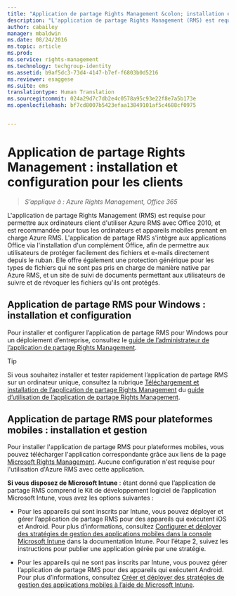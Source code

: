 ```yaml
---
title: "Application de partage Rights Management &colon; installation et configuration pour les clients | Azure RMS"
description: "L'application de partage Rights Management (RMS) est requise pour permettre aux ordinateurs client d'utiliser Azure RMS avec Office 2010, et est recommandée pour tous les ordinateurs et appareils mobiles prenant en charge Azure RMS. L'application de partage RMS s'intègre aux applications Office via l'installation d'un complément Office, afin de permettre aux utilisateurs de protéger facilement des fichiers et e-mails directement depuis le ruban. Elle offre également une protection générique pour les types de fichiers qui ne sont pas pris en charge de manière native par Azure RMS, et un site de suivi de documents permettant aux utilisateurs de suivre et de révoquer les fichiers qu'ils ont protégés."
author: cabailey
manager: mbaldwin
ms.date: 08/24/2016
ms.topic: article
ms.prod: 
ms.service: rights-management
ms.technology: techgroup-identity
ms.assetid: b9af5dc3-73d4-4147-b7ef-f6803b0d5216
ms.reviewer: esaggese
ms.suite: ems
translationtype: Human Translation
ms.sourcegitcommit: 024a29d7c7db2e4c0578a95c93e22f8e7a5b173e
ms.openlocfilehash: bf7cd8007b5423efaa13849101af5c4688cf0975


---
```


# Application de partage Rights Management : installation et configuration pour les clients

>*S’applique à : Azure Rights Management, Office 365*

L'application de partage Rights Management (RMS) est requise pour permettre aux ordinateurs client d'utiliser Azure RMS avec Office 2010, et est recommandée pour tous les ordinateurs et appareils mobiles prenant en charge Azure RMS. L'application de partage RMS s'intègre aux applications Office via l'installation d'un complément Office, afin de permettre aux utilisateurs de protéger facilement des fichiers et e-mails directement depuis le ruban. Elle offre également une protection générique pour les types de fichiers qui ne sont pas pris en charge de manière native par Azure RMS, et un site de suivi de documents permettant aux utilisateurs de suivre et de révoquer les fichiers qu'ils ont protégés.

## Application de partage RMS pour Windows : installation et configuration
Pour installer et configurer l’application de partage RMS pour Windows pour un déploiement d’entreprise, consultez le [guide de l’administrateur de l’application de partage Rights Management](../rms-client/sharing-app-admin-guide.md).

> [!TIP]
> Si vous souhaitez installer et tester rapidement l’application de partage RMS sur un ordinateur unique, consultez la rubrique [Téléchargement et installation de l’application de partage Rights Management](../rms-client/install-sharing-app.md) du [guide d’utilisation de l’application de partage Rights Management](../rms-client/sharing-app-user-guide.md).

## Application de partage RMS pour plateformes mobiles : installation et gestion
Pour installer l'application de partage RMS pour plateformes mobiles, vous pouvez télécharger l'application correspondante grâce aux liens de la page [Microsoft Rights Management](http://go.microsoft.com/fwlink/?LinkId=303970). Aucune configuration n'est requise pour l'utilisation d'Azure RMS avec cette application.

**Si vous disposez de Microsoft Intune** : étant donné que l’application de partage RMS comprend le Kit de développement logiciel de l’application Microsoft Intune, vous avez les options suivantes :

-   Pour les appareils qui sont inscrits par Intune, vous pouvez déployer et gérer l’application de partage RMS pour des appareils qui exécutent iOS et Android. Pour plus d’informations, consultez [Configurer et déployer des stratégies de gestion des applications mobiles dans la console Microsoft Intune](/intune/deploy-use/configure-and-deploy-mobile-application-management-policies-in-the-microsoft-intune-console) dans la documentation Intune. Pour l’étape 2, suivez les instructions pour publier une application gérée par une stratégie.

-   Pour les appareils qui ne sont pas inscrits par Intune, vous pouvez gérer l’application de partage RMS pour des appareils qui exécutent Android. Pour plus d’informations, consultez [Créer et déployer des stratégies de gestion des applications mobiles à l’aide de Microsoft Intune](/intune/deploy-use/create-and-deploy-mobile-app-management-policies-with-microsoft-intune).




<!--HONumber=Aug16_HO4-->


